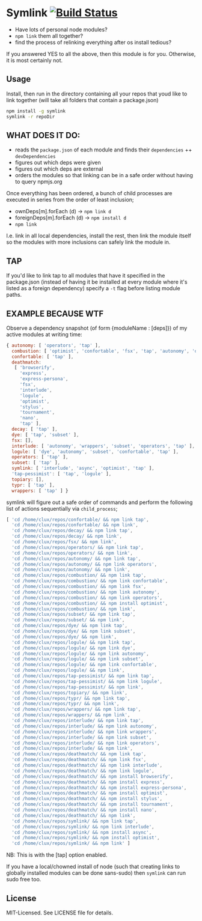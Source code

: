 # Symlink [![Build Status](https://secure.travis-ci.org/clux/symlink.png)](http://travis-ci.org/clux/symlink)

- Have lots of personal node modules?
- `npm link` them all together?
- find the process of relinking everything after os install tedious?

If you answered YES to all the above, then this module is for you.
Otherwise, it is most certainly not.

## Usage
Install, then run in the directory containing all your repos that youd like to link together (will take all folders that contain a package.json)

```bash
npm install -g symlink
symlink -r repoDir
```

## WHAT DOES IT DO:

- reads the `package.json` of each module and finds their `dependencies` ++ `devDependencies`
- figures out which deps were given
- figures out which deps are external
- orders the modules so that linking can be in a safe order without having to query npmjs.org

Once everything has been ordered, a bunch of child processes are executed in series from the order of least inclusion;

- ownDeps[m].forEach (d) -> `npm link d`
- foreignDeps[m].forEach (d) -> `npm install d`
- `npm link`

I.e. link in all local dependencies, install the rest, then link the module itself so the modules with more inclusions can safely link the module in.

## TAP
If you'd like to link tap to all modules that have it specified in the package.json (instead of having it be installed at every module where it's listed as a foreign dependency) specify a `-t` flag before listing module paths.

## EXAMPLE BECAUSE WTF
Observe a dependency snapshot (of form {moduleName : [deps]}) of my active modules at writing time:

```js
{ autonomy: [ 'operators', 'tap' ],
  combustion: [ 'optimist', 'confortable', 'fsx', 'tap', 'autonomy', 'operators' ],
  confortable: [ 'tap' ],
  deathmatch:
   [ 'browserify',
     'express',
     'express-persona',
     'fsx',
     'interlude',
     'logule',
     'optimist',
     'stylus',
     'tournament',
     'nano',
     'tap' ],
  decay: [ 'tap' ],
  dye: [ 'tap', 'subset' ],
  fsx: [],
  interlude: [ 'autonomy', 'wrappers', 'subset', 'operators', 'tap' ],
  logule: [ 'dye', 'autonomy', 'subset', 'confortable', 'tap' ],
  operators: [ 'tap' ],
  subset: [ 'tap' ],
  symlink: [ 'interlude', 'async', 'optimist', 'tap' ],
  'tap-pessimist': [ 'tap', 'logule' ],
  topiary: [],
  typr: [ 'tap' ],
  wrappers: [ 'tap' ] }
```

symlink will figure out a safe order of commands and perform the following list of actions sequentially via `child_process`;

```js
[ 'cd /home/clux/repos/confortable/ && npm link tap',
  'cd /home/clux/repos/confortable/ && npm link',
  'cd /home/clux/repos/decay/ && npm link tap',
  'cd /home/clux/repos/decay/ && npm link',
  'cd /home/clux/repos/fsx/ && npm link',
  'cd /home/clux/repos/operators/ && npm link tap',
  'cd /home/clux/repos/operators/ && npm link',
  'cd /home/clux/repos/autonomy/ && npm link tap',
  'cd /home/clux/repos/autonomy/ && npm link operators',
  'cd /home/clux/repos/autonomy/ && npm link',
  'cd /home/clux/repos/combustion/ && npm link tap',
  'cd /home/clux/repos/combustion/ && npm link confortable',
  'cd /home/clux/repos/combustion/ && npm link fsx',
  'cd /home/clux/repos/combustion/ && npm link autonomy',
  'cd /home/clux/repos/combustion/ && npm link operators',
  'cd /home/clux/repos/combustion/ && npm install optimist',
  'cd /home/clux/repos/combustion/ && npm link',
  'cd /home/clux/repos/subset/ && npm link tap',
  'cd /home/clux/repos/subset/ && npm link',
  'cd /home/clux/repos/dye/ && npm link tap',
  'cd /home/clux/repos/dye/ && npm link subset',
  'cd /home/clux/repos/dye/ && npm link',
  'cd /home/clux/repos/logule/ && npm link tap',
  'cd /home/clux/repos/logule/ && npm link dye',
  'cd /home/clux/repos/logule/ && npm link autonomy',
  'cd /home/clux/repos/logule/ && npm link subset',
  'cd /home/clux/repos/logule/ && npm link confortable',
  'cd /home/clux/repos/logule/ && npm link',
  'cd /home/clux/repos/tap-pessimist/ && npm link tap',
  'cd /home/clux/repos/tap-pessimist/ && npm link logule',
  'cd /home/clux/repos/tap-pessimist/ && npm link',
  'cd /home/clux/repos/topiary/ && npm link',
  'cd /home/clux/repos/typr/ && npm link tap',
  'cd /home/clux/repos/typr/ && npm link',
  'cd /home/clux/repos/wrappers/ && npm link tap',
  'cd /home/clux/repos/wrappers/ && npm link',
  'cd /home/clux/repos/interlude/ && npm link tap',
  'cd /home/clux/repos/interlude/ && npm link autonomy',
  'cd /home/clux/repos/interlude/ && npm link wrappers',
  'cd /home/clux/repos/interlude/ && npm link subset',
  'cd /home/clux/repos/interlude/ && npm link operators',
  'cd /home/clux/repos/interlude/ && npm link',
  'cd /home/clux/repos/deathmatch/ && npm link tap',
  'cd /home/clux/repos/deathmatch/ && npm link fsx',
  'cd /home/clux/repos/deathmatch/ && npm link interlude',
  'cd /home/clux/repos/deathmatch/ && npm link logule',
  'cd /home/clux/repos/deathmatch/ && npm install browserify',
  'cd /home/clux/repos/deathmatch/ && npm install express',
  'cd /home/clux/repos/deathmatch/ && npm install express-persona',
  'cd /home/clux/repos/deathmatch/ && npm install optimist',
  'cd /home/clux/repos/deathmatch/ && npm install stylus',
  'cd /home/clux/repos/deathmatch/ && npm install tournament',
  'cd /home/clux/repos/deathmatch/ && npm install nano',
  'cd /home/clux/repos/deathmatch/ && npm link',
  'cd /home/clux/repos/symlink/ && npm link tap',
  'cd /home/clux/repos/symlink/ && npm link interlude',
  'cd /home/clux/repos/symlink/ && npm install async',
  'cd /home/clux/repos/symlink/ && npm install optimist',
  'cd /home/clux/repos/symlink/ && npm link' ]
```

NB: This is with the [tap] option enabled.

If you have a local/chowned install of node (such that creating links to globally installed modules can be done sans-sudo) then `symlink` can run sudo free too.

## License
MIT-Licensed. See LICENSE file for details.

